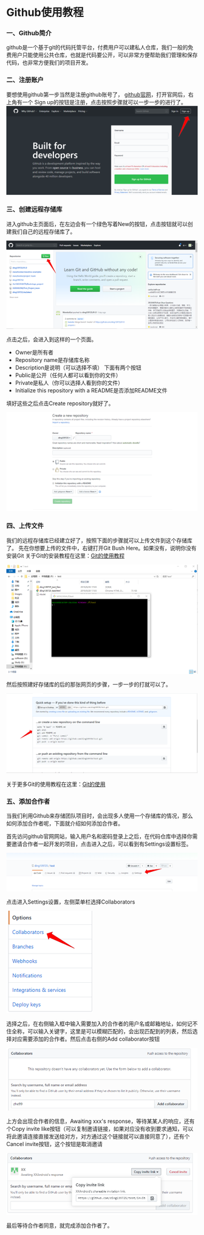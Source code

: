 # Github使用教程

### 一、Github简介

github是一个基于git的代码托管平台，付费用户可以建私人仓库，我们一般的免费用户只能使用公共仓库，也就是代码要公开，可以非常方便帮助我们管理和保存代码，也非常方便我们的项目开发。

### 二、注册账户

要想使用github第一步当然是注册github账号了， [github官网](https://github.com/)，打开官网后，右上角有一个 Sign up的按钮是注册，点击按照步骤就可以一步一步的进行了。
![注册按钮](../images/12_githubSign.png)

### 三、创建远程存储库

进入github主页面后，在左边会有一个绿色写着New的按钮，点击按钮就可以创建我们自己的远程存储库了。

![注册按钮](../images/12_githubDo.png)

点击之后，会进入到这样的一个页面。
* Owner是所有者
* Repository name是存储库名称
* Description是说明（可以选择不填）
下面有两个按钮
* Public是公开（任何人都可以看到你的文件）
* Private是私人（你可以选择人看到你的文件）
* Initialize this repository with a README是否添加README文件

填好这些之后点击Create repository就好了。

![注册按钮](../images/12_githubInsert.png)

### 四、上传文件
我们的远程存储库已经建立好了，按照下面的步骤就可以上传文件到这个存储库了。
先在你想要上传的文件中，右键打开Git Bush Here。如果没有，说明你没有安装Git 关于Git的安装教程在这里：[Git的使用教程]()

![注册按钮](../images/12_githubCreate.png)

然后按照建好存储库的后的那张网页的步骤，一步一步的打就可以了。

![注册按钮](../images/12_githubCreatenewrepository.png)

关于更多Git的使用教程在这里：[Git的使用]()

### 五、添加合作者
当我们利用Github来存储团队项目时，会出现多人使用一个存储库的情况，那么如何添加合作者呢，下面就介绍如何添加合作者。

首先访问github官网网站，输入用户名和密码登录上之后，在代码仓库中选择你需要邀请合作者一起开发的项目，点击进入之后，可以看到有Settings设置标签。

![Setting标签](../images/12_githubSetting.png)


点击进入Settings设置，左侧菜单栏选择Collaborators

![Collaborators](../images/12_githubCollaborators.png)

选择之后，在右侧输入框中输入需要加入的合作者的用户名或邮箱地址，如何记不住全称，可以输入关键字，这里是可以模糊匹配的，会出现匹配到的列表，然后选择对应需要添加的合作者。然后点击右侧的Add collaborator按钮

![Add Collaborators](../images/12_githubAdd.png)

上方会出现合作者的信息，Awaiting xxx's response，等待某某人的响应，还有个Copy invite like按钮（可以复制邀请链接，如果对应没有收到要求通知，可以将此邀请连接直接发送给对方，对方通过这个链接就可以直接同意了），还有个Cancel invite按钮，这个按钮是取消邀请

![Invite](../images/12_githubInvite.png)

最后等待合作者同意，就完成添加合作者了。